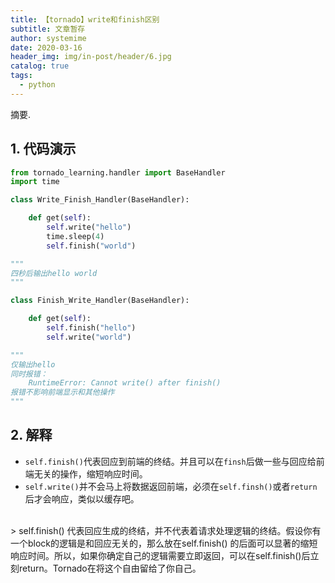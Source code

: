 ```yaml
---
title: 【tornado】write和finish区别
subtitle: 文章暂存
author: systemime
date: 2020-03-16
header_img: img/in-post/header/6.jpg
catalog: true
tags:
  - python
---
```

摘要.

<!-- more -->
<a name="964Q5"></a>
## 1. 代码演示
```python
from tornado_learning.handler import BaseHandler
import time

class Write_Finish_Handler(BaseHandler):

    def get(self):
        self.write("hello")
        time.sleep(4)
        self.finish("world")
```
```python
"""
四秒后输出hello world
"""
```
```python
class Finish_Write_Handler(BaseHandler):

    def get(self):
        self.finish("hello")
        self.write("world")
```
```python
"""
仅输出hello
同时报错：
	RuntimeError: Cannot write() after finish()
报错不影响前端显示和其他操作
"""
```
<a name="syXw2"></a>
## 2. 解释

- `self.finish()`代表回应到前端的终结。并且可以在`finsh`后做一些与回应给前端无关的操作，缩短响应时间。
- `self.write()`并不会马上将数据返回前端，必须在`self.finsh()`或者`return`后才会响应，类似以缓存吧。

<br />
> self.finish() 代表回应生成的终结，并不代表着请求处理逻辑的终结。假设你有一个block的逻辑是和回应无关的，那么放在self.finish() 的后面可以显著的缩短响应时间。所以，如果你确定自己的逻辑需要立即返回，可以在self.finish()后立刻return。Tornado在将这个自由留给了你自己。



